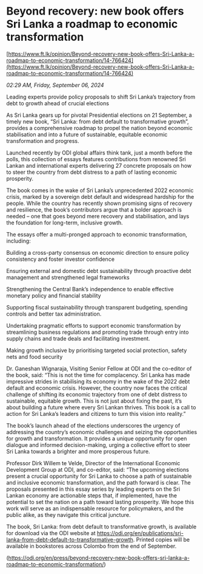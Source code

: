 # Beyond recovery: new book offers Sri Lanka a roadmap to economic transformation

[https://www.ft.lk/opinion/Beyond-recovery-new-book-offers-Sri-Lanka-a-roadmap-to-economic-transformation/14-766424](https://www.ft.lk/opinion/Beyond-recovery-new-book-offers-Sri-Lanka-a-roadmap-to-economic-transformation/14-766424)

*02:29 AM, Friday, September 06, 2024*

Leading experts provide policy proposals to shift Sri Lanka’s trajectory from debt to growth ahead of crucial elections

As Sri Lanka gears up for pivotal Presidential elections on 21 September, a timely new book, “Sri Lanka: from debt default to transformative growth”, provides a comprehensive roadmap to propel the nation beyond economic stabilisation and into a future of sustainable, equitable economic transformation and progress.

Launched recently by ODI global affairs think tank, just a month before the polls, this collection of essays features contributions from renowned Sri Lankan and international experts delivering 27 concrete proposals on how to steer the country from debt distress to a path of lasting economic prosperity.

The book comes in the wake of Sri Lanka’s unprecedented 2022 economic crisis, marked by a sovereign debt default and widespread hardship for the people. While the country has recently shown promising signs of recovery and resilience, the book’s contributors argue that a bolder approach is needed – one that goes beyond mere recovery and stabilisation, and lays the foundation for long-term, inclusive growth.

The essays offer a multi-pronged approach to economic transformation, including:

Building a cross-party consensus on economic direction to ensure policy consistency and foster investor confidence

Ensuring external and domestic debt sustainability through proactive debt management and strengthened legal frameworks

Strengthening the Central Bank’s independence to enable effective monetary policy and financial stability

Supporting fiscal sustainability through transparent budgeting, spending controls and better tax administration.

Undertaking pragmatic efforts to support economic transformation by streamlining business regulations and promoting trade through entry into supply chains and trade deals and facilitating investment.

Making growth inclusive by prioritising targeted social protection, safety nets and food security

Dr. Ganeshan Wignaraja, Visiting Senior Fellow at ODI and the co-editor of the book, said: “This is not the time for complacency. Sri Lanka has made impressive strides in stabilising its economy in the wake of the 2022 debt default and economic crisis. However, the country now faces the critical challenge of shifting its economic trajectory from one of debt distress to sustainable, equitable growth. This is not just about fixing the past, it’s about building a future where every Sri Lankan thrives. This book is a call to action for Sri Lanka’s leaders and citizens to turn this vision into reality.”

The book’s launch ahead of the elections underscores the urgency of addressing the country’s economic challenges and seizing the opportunities for growth and transformation. It provides a unique opportunity for open dialogue and informed decision-making, urging a collective effort to steer Sri Lanka towards a brighter and more prosperous future.

Professor Dirk Willem te Velde, Director of the International Economic Development Group at ODI, and co-editor, said: “The upcoming elections present a crucial opportunity for Sri Lanka to choose a path of sustainable and inclusive economic transformation, and the path forward is clear. The proposals presented in this essay series by leading experts on the Sri Lankan economy are actionable steps that, if implemented, have the potential to set the nation on a path toward lasting prosperity. We hope this work will serve as an indispensable resource for policymakers, and the public alike, as they navigate this critical juncture.

The book, Sri Lanka: from debt default to transformative growth, is available for download via the ODI website at https://odi.org/en/publications/sri-lanka-from-debt-default-to-transformative-growth. Printed copies will be available in bookstores across Colombo from the end of September.

(https://odi.org/en/press/beyond-recovery-new-book-offers-sri-lanka-a-roadmap-to-economic-transformation/)


